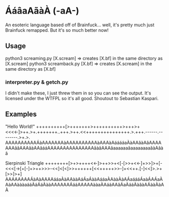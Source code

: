 # ÁáâaAãàÀ (-aA-)

An esoteric language based off of Brainfuck... well, it's pretty much just Brainfuck remapped. But it's so much better now!

## Usage

python3 screaming.py [X.scream] => creates [X.bf] in the same directory as [X.scream]
python3 screamback.py [X.bf] => creates [X.scream] in the same directory as [X.bf]

### interpreter.py & getch.py

I didn't make these, I just threw them in so you can see the output. It's licensed under the WTFPL so it's all good. Shoutout to Sebastian Kaspari.

## Examples

"Hello World!"
++++++++++[>+++++++>++++++++++>+++>+<<<<-]>++.>+.+++++++..+++.>++.<<+++++++++++++++.>.+++.------.--------.>+.>.
AAAAAAAAAAÁàAAAAAAAàAAAAAAAAAAàAAAàAááááaÀàAAâàAâAAAAAAAââAAAâàAAâááAAAAAAAAAAAAAAAâàâAAAâaaaaaaâaaaaaaaaâàAâàâ

Sierpinski Triangle
++++++++[>+>++++<<-]>++>>+<[-[>>+<<-]+>>]>+[-<<<[->[+[-]+>++>>>-<<]<[<]>>++++++[<<+++++>>-]+<<++.[-]<<]>.>+[>>]>+]
AAAAAAAAÁàAàAAAAááaÀàAAààAáÁaÁààAááaÀAààÀàAÁaáááÁaàÁAÁaÀAàAAàààaááÀáÁáÀààAAAAAAÁááAAAAAààaÀAááAAâÁaÀááÀàâàAÁààÀàAÀ

